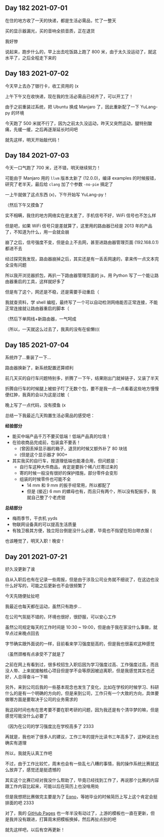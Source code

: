 ## Day 182 2021-07-01

在住的地方收了一天的快递，都是生活必需品，忙了一整天

买的显示器漏光，买的音响全损音质，正在退货

我好惨

说起来，跑步什么的，早上出去吃饭路上跑了 800 米，由于太久没运动了，就这水平了，之后全程走下来的

## Day 183 2021-07-02

今天早上去办了银行卡，收工资用的 (x

上午下午又在收快递，现在我的生活必需品已经齐了，可以开工了！

由于之前重装过系统，把 Ubuntu 换成 Manjaro 了，因此重新配了一下 YuLang-py 的环境

今天跑了 500 米就不行了，因为之前太久没运动，昨天又突然运动，腿特别酸痛，先缓一缓，之后再逐渐延长时间吧

就先这样，明天开始敲代码！

## Day 184 2021-07-03

今天一口气跑了 700 米，还不错，明天继续努力！

可能由于 Manjaro 用的 `llvm` 版本太新了 (12.0.0)，编译 examples 的时候报错，研究了老半天，最后给 `clang` 加了个参数 `-no-pie` 搞定了

一上午就做了这点东西 (x)，下午开始写 YuLang-py！

（然后下午又摸鱼了

实不相瞒，我住的地方网络实在是太差了，手机信号不好，WiFi 信号也不怎么样

但是吧，如果 WiFi 信号只是差就算了，这里用的路由器已经是 2013 年的产品了，不知道为什么，用一会就会崩

崩了之后，信号强度不变，但是会上不去网，甚至进路由器管理页面 (192.168.0.1) 都进不去

经过探究我发现，路由器崩掉之后，其实还是有一丢丢网速的，拿来传一点文本完全没有问题

所以我开浏览器抓包，再扒一下路由器管理页面的 js，用 Python 写了一个能让路由器重启的工具，这样就好多了

但是有了这个，网还是不稳，还是需要手动重启（

我就查资料，学 shell 编程，最终写了一个可以自动检测网络能否正常连接，不能正常连接就让路由器重启的脚本（

（然后下单网线+新路由器，一气呵成

（所以，一天就这么过去了，我真的没有在偷懒(((

## Day 185 2021-07-04

系统炸了...重装了一下...

路由器换新了，新系统配置还算顺利

前几天买的自行车问题特别多，折腾了一下午，结果刚出门就掉链子，又装了半天

折腾自行车的时候腿上被蚊子叮了无数个包，要不是我一点一点看着这些地方慢慢便红肿，我真的会以为这是过敏（

晚上写了一点代码，没有摸鱼 (x

总结一下我最近几天购置生活必需品的感受吧：

**经验部分**

- 能买中端产品千万不要买低端！低端产品真的垃圾！
- 在验收商品完成前，包装盒不要丢！
  - (曾因丢掉显示器的箱子，退货的时候又额外补了 80 块钱
  - (但是这个显示器才 900+
- 其实我买的自行车，按道理低端也能凑合用，但问题是：
  - 自行车这种大件商品，肯定是要拆个稀八烂寄过来的
  - 寄的时候一般没有很好的保护措施，部分零件会变形
  - 组装的时候零件也可能不全
    - 14 mm 和 9 mm 的扳手经常用，所以都配了
	- 但是 (接近) 6 mm 的螺母也有，而且只有两个，所以没有配扳手，我就自己整了个老虎钳

**总结部分**

- 梅雨季节，干衣机 yyds
- 物联网设备真的可以提高生活质量
- 有独卫极其方便，独立阳台倒是没什么必要，毕竟也不指望在阳台晾衣服 (

也该睡觉了，明天入职！晚安！

## Day 201 2021-07-21

好久没更新了诶

自从入职后也有在记录一些周报，但是由于涉及公司业务就不细说了，在这边也没什么好写的，可能之后更新也不会很频繁了

今天先随便扯扯吧

我最近也每天都在运动，虽然只有跑步...

在公司气氛挺不错的，环境也很好，很舒服，可以安心工作

虽然公司规定每天的工作时间是 10:30 ~ 19:00，但是由于我在家没什么事做，就早点过来晚点回去

字节确实跟外面说的一样，目前看来学习强度挺高的，但是我也很喜欢这种感觉

（虽然颈椎有点承受不了就是了

之前在网上有看到过，很多校招生入职后因为学习强度过高、工作强度过高，而且没人带、上来就接触核心项目但是学不会等原因被迫离职，但是我感觉其实也还好，人总得奋斗一下嘛

另外，来到公司后我的一些基本观念也发生了变化，比如在学校的时候学习、科研什么的是有一个明确的方向的，但是来到公司，工作只有一个大致的方向，具体要做哪方面是要取决于公司的业务需求的

我这段时间也有在思考要不要在职考研的问题，因为我还是有个清华梦的嘛，但是感觉可能没什么必要了

（因为在公司的学习强度比在学校高多了 2333

再就是，我也听了很多人的建议，工作三年的提升比读书三年高多了，这种说法也确实有道理

所以，我就先认真工作吧

不过，由于工作比较忙，周末也会有一些乱七八糟的事情，我的操作系统比赛就这么放弃了，感觉还是挺遗憾的

其实这个比赛已经对我没什么帮助了，毕竟已经找到工作了，再说那个比赛的内容跟工作内容比起来，可能以后在简历上也没啥用处

但是我想把比赛做完主要是为了 [Eqno](https://github.com/Eqno)，等她毕业的时候简历上写上这个肯定会挺排面的吧 2333

对了，我的 [GitHub Pages](https://wfly1998.github.io/) 也一年半没有动过了，上游的模板也一直在更新，但是我并没有跟进，打算周末把模板换掉，然后再扯点别的吧

就先这样吧，以后有空再更新！


